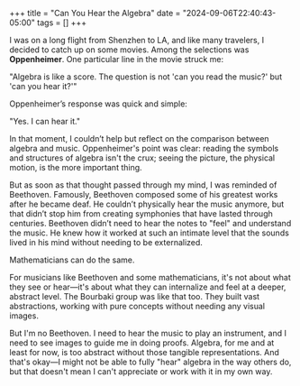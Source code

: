 +++
title = "Can You Hear the Algebra"
date = "2024-09-06T22:40:43-05:00"
tags = []
+++

I was on a long flight from Shenzhen to LA, and like many travelers, I decided to catch up on some movies. Among the selections was **Oppenheimer**. One particular line in the movie struck me:

"Algebra is like a score. The question is not 'can you read the music?' but 'can you hear it?'"

Oppenheimer’s response was quick and simple:

"Yes. I can hear it."

In that moment, I couldn’t help but reflect on the comparison between algebra and music. Oppenheimer's point was clear: reading the symbols and structures of algebra isn't the crux; seeing the picture, the physical motion, is the more important thing.

But as soon as that thought passed through my mind, I was reminded of Beethoven. Famously, Beethoven composed some of his greatest works after he became deaf. He couldn’t physically hear the music anymore, but that didn’t stop him from creating symphonies that have lasted through centuries. Beethoven didn’t need to hear the notes to "feel" and understand the music. He knew how it worked at such an intimate level that the sounds lived in his mind without needing to be externalized.

Mathematicians can do the same.

For musicians like Beethoven and some mathematicians, it's not about what they see or hear—it's about what they can internalize and feel at a deeper, abstract level. The Bourbaki group was like that too. They built vast abstractions, working with pure concepts without needing any visual images.

But I'm no Beethoven. I need to hear the music to play an instrument, and I need to see images to guide me in doing proofs. Algebra, for me and at least for now, is too abstract without those tangible representations. And that's okay—I might not be able to fully "hear" algebra in the way others do, but that doesn't mean I can't appreciate or work with it in my own way.








